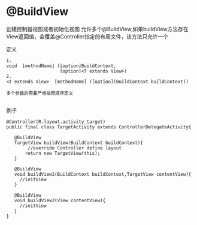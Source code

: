 # @BuildView
创建控制器视图或者初始化视图 允许多个@BuildView,如果buildView方法存在View返回值，会覆盖@Controller指定的布局文件，该方法只允许一个

定义
```
1. 
void  [methodName] ([option]BuildContext,
                    [option]<T extends View>)
2.
<T extends View>  [methodName] ([option](BuildContext buildContext))
        
多个参数的需要严格按照顺序定义        
           
```
例子
```
@Controller(R.layout.activity_target)
public final class TargetActivity extends ControllerDelegateActivity{

   @BuildView
   TargetView buildView(BuildContext buildContext){
        //override Controller define layout
       return new TargetView(this);
   }

   @BuildView
   void buildView1(BuildContext buildContext,TargetView contentView){
     //initView
   }
   
   @BuildView
   void buildView2(View contentView){
     //initView
   } 
}

```